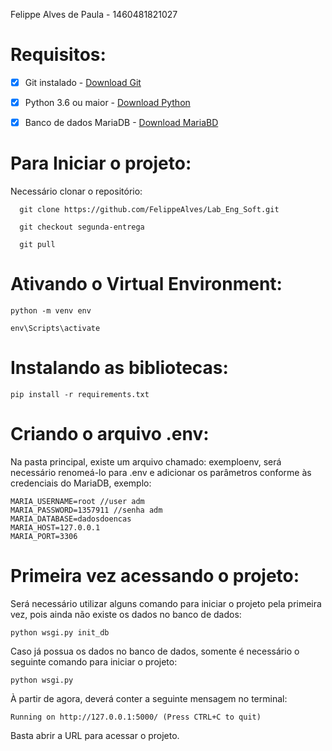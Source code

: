 Felippe Alves de Paula - 1460481821027

# Requisitos:

- [x] Git instalado - <a href=https://git-scm.com/downloads/>Download Git</a>

- [x] Python 3.6 ou maior - <a href=https://www.python.org/downloads/>Download Python</a>

- [x] Banco de dados MariaDB - <a href=https://mariadb.org/download/>Download MariaBD</a>

# Para Iniciar o projeto:
Necessário clonar o repositório:

```
  git clone https://github.com/FelippeAlves/Lab_Eng_Soft.git
  
  git checkout segunda-entrega

  git pull
```

# Ativando o Virtual Environment:

```
python -m venv env

env\Scripts\activate
```

# Instalando as bibliotecas:

```
pip install -r requirements.txt
```

# Criando o arquivo .env:

Na pasta principal, existe um arquivo chamado: exemploenv, será necessário renomeá-lo para .env e adicionar os parâmetros conforme às credenciais do MariaDB, exemplo:

```
MARIA_USERNAME=root //user adm
MARIA_PASSWORD=1357911 //senha adm
MARIA_DATABASE=dadosdoencas
MARIA_HOST=127.0.0.1
MARIA_PORT=3306
```
# Primeira vez acessando o projeto:

Será necessário utilizar alguns comando para iniciar o projeto pela primeira vez, pois ainda não existe os dados no banco de dados:

```
python wsgi.py init_db
```

Caso já possua os dados no banco de dados, somente é necessário o seguinte comando para iniciar o projeto:

```
python wsgi.py
```

À partir de agora, deverá conter a seguinte mensagem no terminal:

```
Running on http://127.0.0.1:5000/ (Press CTRL+C to quit)
```

Basta abrir a URL para acessar o projeto.
